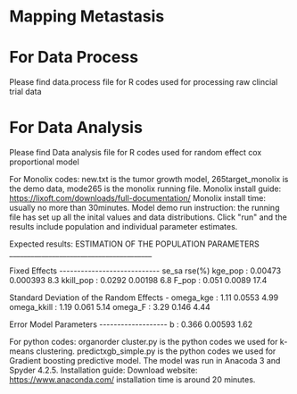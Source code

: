 # Mapping Metastasis

# For Data Process
Please find data.process file for R codes used for processing raw clincial trial data

# For Data Analysis
Please find Data analysis file for R codes used for random effect cox proportional model
 
For Monolix codes:
new.txt is the tumor growth model, 265target_monolix is the demo data, mode265 is the monolix running file.
Monolix install guide: https://lixoft.com/downloads/full-documentation/
Monolix install time: usually no more than 30minutes.
Model demo run instruction: the running file has set up all the inital values and data distributions. Click "run" and the results include population and individual parameter estimates.

Expected results:
ESTIMATION OF THE POPULATION PARAMETERS ________________________________________

Fixed Effects ----------------------------     se_sa    rse(%)
kge_pop     :                      0.00473  0.000393       8.3
kkill_pop   :                       0.0292   0.00198       6.8
F_pop       :                        0.051    0.0089      17.4

Standard Deviation of the Random Effects -
omega_kge   :                         1.11    0.0553      4.99
omega_kkill :                         1.19     0.061      5.14
omega_F     :                         3.29     0.146      4.44

Error Model Parameters -------------------
b           :                        0.366   0.00593      1.62




For python codes:
organorder cluster.py is the python codes we used for k-means clustering.
predictxgb_simple.py is the python codes we used for Gradient boosting predictive model.
The model was run in Anacoda 3 and Spyder 4.2.5.
Installation guide:
Download website: https://www.anaconda.com/ 
installation time is around 20 minutes.



